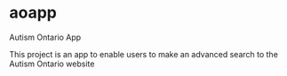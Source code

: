 # aoapp

Autism Ontario App

This project is an app to enable users to make an advanced search to the Autism Ontario website

